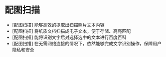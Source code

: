 # 配图扫描

- [配图扫描] 能够高效的提取出扫描照片文本内容
- [配图扫描] 将纸质文档扫描成电子文本，便于存储、高亮匹配
- [配图扫描] 能将识别文字后对选择选中的文本进行百度百科
- [配图扫描] 在无需网络连接的情况下，依然能够完成文字识别操作，保障用户隐私和安全